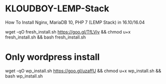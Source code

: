 # KLOUDBOY-LEMP-Stack
How To Install Nginx, MariaDB 10, PHP 7 (LEMP Stack) in 16.10/16.04

wget -qO fresh_install.sh https://goo.gl/TfLViy && chmod u+x fresh_install.sh && bash fresh_install.sh

# Only wordpress install

wget -qO wp_install.sh https://goo.gl/uzaffU && chmod u+x wp_install.sh && bash wp_install.sh

